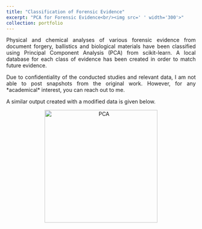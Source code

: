 ```yaml
---
title: "Classification of Forensic Evidence"
excerpt: "PCA for Forensic Evidence<br/><img src=' ' width='300'>"
collection: portfolio
---
```

<p align="justify">
Physical and chemical analyses of various forensic evidence from document forgery, ballistics and biological materials have been classified using Principal Component Analysis (PCA) from scikit-learn. A local database for each class of evidence has been created in order to match future evidence.
</p>

<p align="justify">
Due to confidentiality of the conducted studies and relevant data, I am not able to post snapshots from the original work. However, for any *academical* interest, you can reach out to me.
</br>

A similar output created with a modified data is given below. 
</p>



<p align="center">
  <img src="" alt="PCA" width = 300>    
</p>
